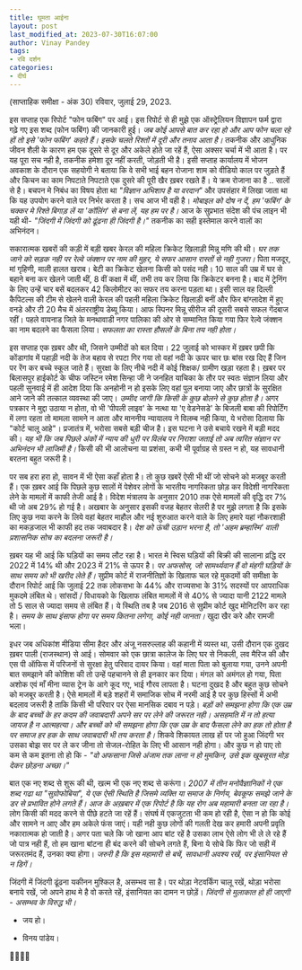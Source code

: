 ```yaml
---
title: घूमता आईना
layout: post
last_modified_at: 2023-07-30T16:07:00
author: Vinay Pandey
tags:
- रवि दर्शन
categories:
- दीर्घ
---
```

(साप्ताहिक समीक्षा - अंक 30)
रविवार, जुलाई 29, 2023.

इस सप्ताह एक रिपोर्ट "फोन फबिंग" पर आई। इस रिपोर्ट से ही मुझे एक ऑस्ट्रेलियन विज्ञापन फर्म द्वारा गढ़े गए इस शब्द (फोन फबिंग) की जानकारी हुई। *जब कोई आपसे बात कर रहा हो और आप फोन चला रहे हों तो इसे 'फोन फबिंग' कहते हैं। इसके चलते रिश्तों में दूरी और तनाव आता है।* तकनीक और आधुनिक जीवन शैली के कारण हम एक दूसरे से दूर और अकेले होते जा रहें हैं, ऐसा अक्सर चर्चा में भी आता है। पर यह पूरा सच नही है, तकनीक हमेशा दूर नहीं करती, जोड़ती भी है। इसी सप्ताह कार्यालय में भोजन अवकाश के दौरान एक सहयोगी ने बताया कि वे सभी भाई बहन रोजाना शाम को वीडियो काल पर जुड़ते हैं और किचन का काम निपटाते निपटाते एक दुसरे की पूरी खैर ख़बर रखते हैं। ये क्रम रोजाना का है ..  सालों से है। बचपन मे निबंध का विषय होता था _"विज्ञान अभिशाप है या वरदान"_ और उपसंहार में लिखा जाता था कि यह उपयोग करने वाले पर निर्भर करता है। सच आज भी वही है। *मोबाइल को दोष न दें, हम 'फबिंग' के चक्कर मे रिश्ते बिगाड़ लें या 'कॉलिंग' से बना लें, यह हम पर है।* आज के सुप्रभात संदेश की पंच लाइन भी यही थी-  _"जिंदगी में जिंदगी को ढूंढना ही जिंदगी है।"_ तकनीक का सही इस्तेमाल करने वालों का अभिनंदन।

सकारात्मक खबरों की कड़ी में बड़ी खबर केरल की महिला क्रिकेट खिलाड़ी मिन्नू मणि की थी। *घर तक जाने को सड़क नही पर रेल्वे जंक्शन पर नाम की मुहर, ये सफर आसान रास्तों से नही गुजरा।* पिता मजदूर, मां गृहिणी, माली हालत खराब। बेटी का क्रिकेट खेलना किसी को पसंद नही। 10 साल की उम्र में घर से बहाने बना कर खेलने जाती थीं, 8 वीं कक्षा में थीं, तभी तय कर लिया कि क्रिकेटर बनना है। बाद में ट्रेनिंग के लिए उन्हें चार बसें बदलकर 42 किलोमीटर का सफर तय करना पड़ता था। इसी साल वह दिल्ली कैपिटल्स की टीम से खेलने वाली केरल की पहली महिला क्रिकेट खिलाड़ी बनीं और फिर बांग्लादेश में हुए वनडे और टी 20 मैच में अंतरराष्ट्रीय डेब्यू किया। आफ स्पिनर मिन्नू सीरीज की दूसरी सबसे सफल गेंदबाज रहीं। पहले वायनाड जिले के मनथावाडी नगर पालिका की ओर से सम्मानित किया गया फिर रेल्वे जंक्शन का नाम बदलने का फैसला लिया। *सफलता का रास्ता हौसलों के बिना तय नही होता।*

इस सप्ताह एक ख़बर और थी, जिसने उम्मीदों को बल दिया। 22 जुलाई को भास्कर में ख़बर  छपी कि कोंडागांव में पहाड़ी नदी के तेज बहाव से रपटा गिर गया तो वहां नदी के ऊपर चार छः बांस रख दिए हैं जिन पर रेंग कर बच्चे स्कूल जाते हैं। सुरक्षा के लिए नीचे नदी में कोई शिक्षक/ ग्रामीण खड़ा रहता है। ख़बर पर बिलासपुर हाईकोर्ट के चीफ जस्टिन रमेश सिन्हा जी ने जनहित याचिका के तौर पर स्वतः संज्ञान लिया और पहली सुनवाई में ही आदेश दिया कि अनहोनी न हो इसके लिए वहां पुल बनाया जाए और छात्रों के सुरक्षित आने जाने की तत्काल व्यवस्था की जाए। *उम्मीद जागी कि किसी के कुछ बोलने से कुछ होता है।* अगर पत्रकार ने मुद्दा उठाया न होता, वो भी 'पीपली लाइव' के नत्था या 'ए वेडनेसडे' के बिजली बाबा की रिपोर्टिंग में लगा रहता तो मामला सामने न आता और माननीय न्यायालय ने विलम्ब नही किया, ये भरोसा दिलाया कि "कोर्ट चालू आहे"। प्रजातंत्र में, भरोसा सबसे बड़ी चीज है। इस घटना ने उसे बचाये रखने में बड़ी मदद की। *यह भी कि जब पिछले अंकों में न्याय की धुरी पर विलंब पर निराशा जताई तो अब त्वरित संज्ञान पर अभिनंदन भी लाजिमी है।* किसी की भी आलोचना या प्रशंसा, कभी भी पूर्वाग्रह से ग्रस्त न हो, यह सावधानी बरतना बहुत जरूरी है।

पर सब हरा हरा हो, सावन में भी ऐसा कहाँ होता है। तो कुछ खबरें ऐसी भी थीं जो सोचने को मजबूर करती हैं। एक ख़बर आई कि पिछले कुछ सालों में पेशेवर लोगों के भारतीय नागरिकता छोड़ कर विदेशी नागरिकता लेने के मामलों में काफी तेजी आई है। विदेश मंत्रालय के अनुसार  2010 तक ऐसे मामलों की वृद्धि दर 7% थी जो अब 29% हो गई है। अखबार के अनुसार इसकी वजह बेहतर सेलरी है पर मुझे लगता है कि इसके लिए कुछ नया करने के लिये वहां बेहतर माहौल और नई शुरुआत करने वाले के लिए हमारे यहां नौकरशाही का मकड़जाल भी काफी हद तक जवाबदार है। *देश को ऊंची उड़ान भरना है, तो 'अहम ब्रम्हास्मि' वाली प्रशासनिक सोच का बदलना जरूरी है।*

ख़बर यह भी आई कि घड़ियों का समय लौट रहा है। भारत मे स्विस घड़ियों की बिक्री की सालाना व्रद्धि दर 2022 में 14% थी और 2023 में 21% से ऊपर है। *पर अफसोस, जो सामर्थ्यवान हैं वो मंहगी घड़ियों के साथ समय को भी खरीद लेते हैं।* सुप्रीम कोर्ट में राजनीतिज्ञों के खिलाफ चल रहे मुकदमों की समीक्षा के दौरान रिपोर्ट आई कि जुलाई 22 तक लोकसभा के 44% और राज्यसभा के 31% सदस्यों पर आपराधिक मुकदमे लंबित थे। सांसदों / विधायको के खिलाफ लंबित मामलों में से 40% से ज्यादा यानी 2122 मामले तो 5 साल से ज्यादा समय से लंबित हैं। ये स्थिति तब है जब 2016 से सुप्रीम कोर्ट खुद मोनिटरिंग कर रहा है। *समय के साथ इंसाफ होगा पर समय कितना लगेगा, कोई नही जानता।* खुदा खैर करे और रामजी भला। 

इधर जब अधिकांश मीडिया सीमा हैदर और अंजू नसरुल्लाह की कहानी में व्यस्त था, उसी दौरान एक दुखद ख़बर पाली (राजस्थान) से आई। सोमवार को एक छात्रा कालेज के लिए घर से निकली, लव मैरिज की और एस पी ऑफिस में परिजनों से सुरक्षा हेतु परिवाद दायर किया। वहां माता पिता को बुलाया गया, उनने अपनी बात समझाने की कोशिश की तो उन्हें पहचानने से ही इनकार कर दिया। मंगल को अमंगल हो गया, पिता अशोक एवं माँ मीना व्यास ट्रेन के आगे कूद गए, भाई गौरव लापता है। घटना दुखद है और बहुत कुछ सोचने को मजबूर करती है। ऐसे मामलों में बड़े शहरों में समाजिक सोच में नरमी आई है पर कुछ हिस्सों में अभी बदलाव जरूरी है ताकि किसी भी परिवार पर ऐसा मानसिक दबाव न पड़े। *बड़ों को समझना होगा कि एक उम्र के बाद बच्चों के हर कदम की जवाबदारी अपने सर पर लेने की जरूरत नही। असहमति में न तो हत्या जायज है न आत्महत्या। और बच्चों को भी समझना होगा कि एक उम्र के बाद फैसला लेने का हक तो होता है पर समाज हर हक के साथ जवाबदारी भी तय करता है।* शिकवे शिकायत लाख हों पर जो हुआ जिंदगी भर उसका बोझ सर पर ले कर जीना तो सेजल-रोहित के लिए भी आसान नही होगा। और कुछ न हो पाए तो कम से कम इतना तो हो कि -
_"वो अफसाना जिसे अंजाम तक लाना न हो मुमकिन,_
_उसे इक खूबसूरत मोड़ देकर छोड़ना अच्छा।"_

बात एक नए शब्द से शुरू की थी, खत्म भी एक नए शब्द से करूंगा।  *2007 में तीन मनोवैज्ञानिकों ने एक शब्द गढा था "सुग्रोफोबिया", ये एक ऐसी स्थिति है जिसमे व्यक्ति या समाज के निर्णय, बेवकूफ समझे जाने के डर से प्रभावित होने लगते हैं। आज के अख़बार में एक रिपोर्ट है कि यह रोग अब महामारी बनता जा रहा है।* लोग किसी की मदद करने से पीछे हटते जा रहें हैं। संघर्ष में एकजुटता भी कम हो रही है, ऐसा न हो कि कोई और सामने न आए और हम अकेले फंस जाएं। यही नही कुछ लोगों की गलती देख कर हमारी अपनी प्रवृति नकारात्मक हो जाती है। अगर पता चले कि जो खाना आप बांट रहें है उसका लाभ ऐसे लोग भी ले ले रहे हैं जो पात्र नही हैं, तो हम खाना बांटना ही बंद करने की सोचने लगते हैं, बिना ये सोचे कि फिर जो सही में जरूरतमंद हैं, उनका क्या होगा। *जरुरी है कि इस महामारी से बचें, सावधानी अवश्य रखें, पर इंसानियत से न डिगें।*

जिंदगी में जिंदगी ढूंढना यकीनन मुश्किल है, असम्भव सा है। पर थोड़ा नेटवर्किंग चालू रखें, थोड़ा भरोसा बनाये रखें, जो अपने हाथ मे है वो करते रहें, इंसानियत का दामन न छोड़ें। *जिंदगी से मुलाकात हो ही जाएगी - असम्भव के विरुद्ध भी।*

- जय हो।

- विनय पांडेय।

🙏🌷🌷🙏


